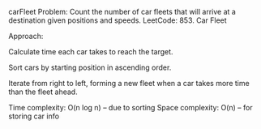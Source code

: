 carFleet
Problem: Count the number of car fleets that will arrive at a destination given positions and speeds.
LeetCode: 853. Car Fleet

Approach:

Calculate time each car takes to reach the target.

Sort cars by starting position in ascending order.

Iterate from right to left, forming a new fleet when a car takes more time than the fleet ahead.

Time complexity: O(n log n) – due to sorting
Space complexity: O(n) – for storing car info